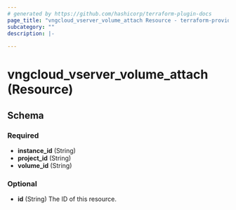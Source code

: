 ```yaml
---
# generated by https://github.com/hashicorp/terraform-plugin-docs
page_title: "vngcloud_vserver_volume_attach Resource - terraform-provider-vngcloud"
subcategory: ""
description: |-
  
---
```


# vngcloud_vserver_volume_attach (Resource)





<!-- schema generated by tfplugindocs -->
## Schema

### Required

- **instance_id** (String)
- **project_id** (String)
- **volume_id** (String)

### Optional

- **id** (String) The ID of this resource.


